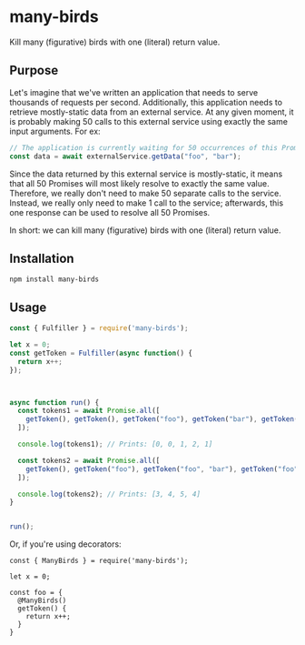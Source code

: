 # many-birds #

Kill many (figurative) birds with one (literal) return value.


## Purpose ##

Let's imagine that we've written an application that needs to serve thousands of requests per second.  Additionally, this application needs to retrieve mostly-static data from an external service.  At any given moment, it is probably making 50 calls to this external service using exactly the same input arguments.  For ex:

```javascript
// The application is currently waiting for 50 occurrences of this Promise to resolve.
const data = await externalService.getData("foo", "bar");
```

Since the data returned by this external service is mostly-static, it means that all 50 Promises will most likely resolve to exactly the same value.  Therefore, we really don't need to make 50 separate calls to the service.  Instead, we really only need to make 1 call to the service; afterwards, this one response can be used to resolve all 50 Promises.

In short: we can kill many (figurative) birds with one (literal) return value.

## Installation ##

```shell
npm install many-birds
```

## Usage ##

```javascript
const { Fulfiller } = require('many-birds');

let x = 0;
const getToken = Fulfiller(async function() {
  return x++;
});



async function run() {
  const tokens1 = await Promise.all([
    getToken(), getToken(), getToken("foo"), getToken("bar"), getToken("foo"),
  ]);

  console.log(tokens1); // Prints: [0, 0, 1, 2, 1]

  const tokens2 = await Promise.all([
    getToken(), getToken("foo"), getToken("foo", "bar"), getToken("foo"),
  ]);

  console.log(tokens2); // Prints: [3, 4, 5, 4]
}


run();

```

Or, if you're using decorators:

```
const { ManyBirds } = require('many-birds');

let x = 0;

const foo = {
  @ManyBirds()
  getToken() {
    return x++;
  }
}
```


